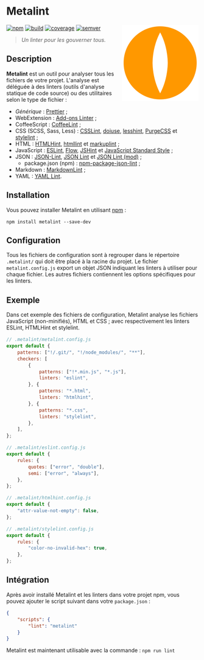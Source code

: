 # Metalint

<!-- Utiliser du HTML pour faire flotter l'image à droite. -->
<!-- markdownlint-disable-next-line no-inline-html-->
<img src="asset/logo.svg" align="right" alt="">

[![npm][img-npm]][link-npm]
[![build][img-build]][link-build]
[![coverage][img-coverage]][link-coverage]
[![semver][img-semver]][link-semver]

> _Un linter pour les gouverner tous._

## Description

**Metalint** est un outil pour analyser tous les fichiers de votre projet.
L'analyse est déléguée à des linters (outils d'analyse statique de code source)
ou des utilitaires selon le type de fichier :

- _Générique_ :
  [Prettier](https://regseb.github.io/metalint/user/linters/prettier/) ;
- WebExtension : [Add-ons
  Linter](https://regseb.github.io/metalint/user/linters/addons-linter/) ;
- CoffeeScript :
  [CoffeeLint](https://regseb.github.io/metalint/user/linters/coffeelint/) ;
- CSS (SCSS, Sass, Less) :
  [CSSLint](https://regseb.github.io/metalint/user/linters/csslint/),
  [doiuse](https://regseb.github.io/metalint/user/linters/doiuse/),
  [lesshint](https://regseb.github.io/metalint/user/linters/lesshint/),
  [PurgeCSS](https://regseb.github.io/metalint/user/linters/purgecss/) et
  [stylelint](https://regseb.github.io/metalint/user/linters/stylelint/) ;
- HTML : [HTMLHint](https://regseb.github.io/metalint/user/linters/htmlhint/),
  [htmllint](https://regseb.github.io/metalint/user/linters/htmllint/) et
  [markuplint](https://regseb.github.io/metalint/user/linters/markuplint/) ;
- JavaScript : [ESLint](https://regseb.github.io/metalint/user/linters/eslint/),
  [Flow](https://regseb.github.io/metalint/user/linters/flow-bin/),
  [JSHint](https://regseb.github.io/metalint/user/linters/jshint/) et
  [JavaScript Standard
  Style](https://regseb.github.io/metalint/user/linters/standard/) ;
- JSON : [JSON-Lint](https://regseb.github.io/metalint/user/linters/json-lint/),
  [JSON Lint](https://regseb.github.io/metalint/user/linters/jsonlint/) et
  [JSON Lint
  (mod)](https://regseb.github.io/metalint/user/linters/jsonlint-mod/) ;
  - package.json (npm) :
    [npm-package-json-lint](https://regseb.github.io/metalint/user/linters/npm-package-json-lint/)
    ;
- Markdown :
  [MarkdownLint](https://regseb.github.io/metalint/user/linters/markdownlint/) ;
- YAML : [YAML Lint](https://regseb.github.io/metalint/user/linters/yaml-lint/).

## Installation

Vous pouvez installer Metalint en utilisant [npm][link-npm] :

```Shell
npm install metalint --save-dev
```

## Configuration

Tous les fichiers de configuration sont à regrouper dans le répertoire
`.metalint/` qui doit être placé à la racine du projet. Le fichier
`metalint.config.js` export un objet JSON indiquant les linters à utiliser pour
chaque fichier. Les autres fichiers contiennent les options spécifiques pour les
linters.

## Exemple

Dans cet exemple des fichiers de configuration, Metalint analyse les fichiers
JavaScript (non-minifiés), HTML et CSS ; avec respectivement les linters ESLint,
HTMLHint et stylelint.

```JavaScript
// .metalint/metalint.config.js
export default {
    patterns: ["!/.git/", "!/node_modules/", "**"],
    checkers: [
        {
            patterns: ["!*.min.js", "*.js"],
            linters: "eslint",
        }, {
            patterns: "*.html",
            linters: "htmlhint",
        }, {
            patterns: "*.css",
            linters: "stylelint",
        },
    ],
};
```

```JavaScript
// .metalint/eslint.config.js
export default {
    rules: {
        quotes: ["error", "double"],
        semi: ["error", "always"],
    },
};
```

```JavaScript
// .metalint/htmlhint.config.js
export default {
    "attr-value-not-empty": false,
};
```

```JavaScript
// .metalint/stylelint.config.js
export default {
    rules: {
        "color-no-invalid-hex": true,
    },
};
```

## Intégration

Après avoir installé Metalint et les linters dans votre projet npm, vous pouvez
ajouter le script suivant dans votre `package.json` :

```JSON
{
    "scripts": {
        "lint": "metalint"
    }
}
```

Metalint est maintenant utilisable avec la commande : `npm run lint`

[img-npm]: https://img.shields.io/npm/dm/metalint?label=npm&logo=npm&logoColor=white
[img-build]: https://img.shields.io/github/actions/workflow/status/regseb/metalint/ci.yml?branch=main&logo=github&logoColor=white

<!-- Attendre que le logo de Stryker soit accepté.
     https://github.com/simple-icons/simple-icons/pull/7388 -->

[img-coverage]: https://img.shields.io/endpoint?label=coverage&url=https%3A%2F%2Fbadge-api.stryker-mutator.io%2Fgithub.com%2Fregseb%2Fmetalint%2Fmain
[img-semver]: https://img.shields.io/badge/semver-2.0.0-blue?logo=semver&logoColor=white
[link-npm]: https://www.npmjs.com/package/metalint
[link-build]: https://github.com/regseb/metalint/actions/workflows/ci.yml?query=branch%3Amain
[link-coverage]: https://dashboard.stryker-mutator.io/reports/github.com/regseb/metalint/main
[link-semver]: https://semver.org/spec/v2.0.0.html "Semantic Versioning 2.0.0"
